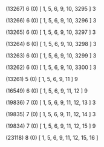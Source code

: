 (13267) 6 (0) [ 1, 5, 6, 9, 10, 3295 ] 3 


(13266) 6 (0) [ 1, 5, 6, 9, 10, 3296 ] 3 


(13265) 6 (0) [ 1, 5, 6, 9, 10, 3297 ] 3 


(13264) 6 (0) [ 1, 5, 6, 9, 10, 3298 ] 3 


(13263) 6 (0) [ 1, 5, 6, 9, 10, 3299 ] 3 


(13262) 6 (0) [ 1, 5, 6, 9, 10, 3300 ] 3 


(13261) 5 (0) [ 1, 5, 6, 9, 11 ] 9 


(16549) 6 (0) [ 1, 5, 6, 9, 11, 12 ] 9 


(19836) 7 (0) [ 1, 5, 6, 9, 11, 12, 13 ] 3 


(19835) 7 (0) [ 1, 5, 6, 9, 11, 12, 14 ] 3 


(19834) 7 (0) [ 1, 5, 6, 9, 11, 12, 15 ] 9 


(23118) 8 (0) [ 1, 5, 6, 9, 11, 12, 15, 16 ]  

